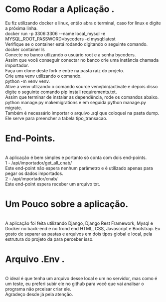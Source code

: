 # Como Rodar a Aplicação .

Eu fiz utilizando docker e linux, então abra o terminal, caso for linux e digite a próxima linha.
<br />
docker run -p 3306:3306 --name local_mysql -e MYSQL_ROOT_PASSWORD=bycoders -d mysql:latest
<br />
Verifique se o container está rodando digitando o seguinte comando.
<br />
docker container ls
<br />
Conecte no banco utlizando o usuário root e a senha bycoders.
<br />
Assim que você conseguir conectar no banco crie uma instância chamada importador.
<br />
Faça um clone deste fork e entre na pasta raiz do projeto.
<br />
Crie uma venv utilizando o comando.
<br />
python -m venv venv.
<br />
Ative a venv utlizando o comando source venv/bin/activate e depois disso digite o seguinte comando  pip install requirements.txt.
<br />
Assim que terminar de instalar as dependência, rode os comandos abaixo.
<br />
python manage.py makemigrations e em seguida python manage.py migrate.
<br />
Também é necessário importar o arquivo .sql que coloquei na pasta dump. Ele serve para preencher a tabela tipo_transacao.
<br />

# End-Points.

<br />
A aplicação é bem simples e portanto só conta com dois end-points.
<br />
1 - /api/importador/get_all_cnab/
<br />
Este end-point não espera nenhum parâmetro e é utilizado apenas para pegar os dados importados.
<br />
2 - /api/importador/cnab/
<br />
Este end-point espera receber um arquivo txt.
<br />


# Um Pouco sobre a aplicação.


<br />
A aplicação foi feita utilizando Django, Django Rest Framework, Mysql e Docker no back-end e no frond end HTML, CSS, Javascript e Bootstrap.
Eu gosto de separar as pastas e arquivos em dois tipos global e local, pela estrutura do projeto da para perceber isso.
<br />

# Arquivo .Env .

<br />
O ideal é que tenha um arquivo desse local e um no servidor, mas como é um teste, eu preferi subir ele no github para você que vai analisar o programa não prceisar criar ele.
<br />
Agradeço desde já pela atenção.